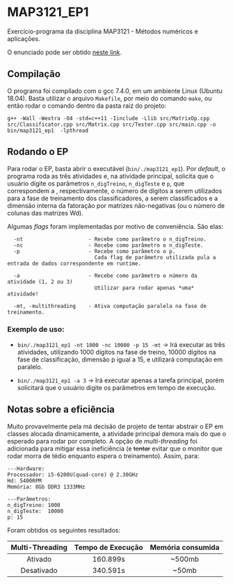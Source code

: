# MAP3121_EP1

Exercício-programa da disciplina MAP3121 - Métodos numéricos e aplicações.

O enunciado pode ser obtido [neste link](https://www.ime.usp.br/~map3121/2019/map3121/programas/EP1-MachineLearning_v2.pdf).

## Compilação

O programa foi compilado com o gcc 7.4.0, em um ambiente Linux (Ubuntu 18.04). Basta utilizar o arquivo `Makefile`, por meio do comando `make`, ou então rodar o comando dentro da pasta raiz do projeto:
```
g++ -Wall -Wextra -O4 -std=c++11 -Iinclude -Llib src/MatrixOp.cpp src/Classificator.cpp src/Matrix.cpp src/Tester.cpp src/main.cpp -o bin/map3121_ep1  -lpthread
```


## Rodando o EP

Para rodar o EP, basta abrir o executável (`bin/./map3121_ep1`). Por *default*, o programa roda as três atividades e, na atividade principal, solicita que o usuário digite os parâmetros `n_digTreino`, `n_digTeste` e `p`, que correspondem a , respectivamente, o número de dígitos a serem utilizados para a fase de treinamento dos classificadores, a serem classificados e a dimensão interna da fatoração por matrizes não-negativas (ou o número de colunas das matrizes Wd).

Algumas *flags* foram implementadas por motivo de conveniência. São elas: 
```
  -nt                     - Recebe como parâmetro o n_digTreino.
  -nc                     - Recebe como parâmetro o n_digTeste.
  -p                      - Recebe como parâmetro o p.
                            Cada flag de parâmetro utilizada pula a entrada de dados correspondente em runtime.
                          
  -a                      - Recebe como parâmetro o número da atividade (1, 2 ou 3)
                            Utilizar para rodar apenas *uma* atividade!
                            
  -mt, -multithreading    - Ativa computação paralela na fase de treinamento.
```
### Exemplo de uso:

 - `bin/./map3121_ep1 -nt 1000 -nc 10000 -p 15 -mt` -> Irá executar as três atividades, utilizando 1000 dígitos na fase de treino, 10000 dígitos na fase de classificação, dimensão p igual a 15, e utilizará computação em paralelo.

 - `bin/./map3121_ep1 -a 3` -> Irá executar apenas a tarefa principal, porém solicitará que o usuário digite os parâmetros em tempo de execução.
 
## Notas sobre a eficiência

Muito provavelmente pela má decisão de projeto de tentar abstrair o EP em classes alocada dinamicamente, a atividade principal demora mais do que o esperado para rodar por completo. A opção de *multi-threading* foi adicionada para mitigar essa ineficiência (e ~~tentar~~ evitar que o monitor que rodar morra de tédio enquanto espera o treinamento). Assim, para:

```
---Hardware:
Processador: i5-6200U(quad-core) @ 2.30GHz
Hd: 5400RPM
Memória: 8Gb DDR3 1333MHz

---Parâmetros:
n_digTreino: 1000
n_digTeste:  10000
p: 15
```

Foram obtidos os seguintes resultados:

| Multi-Threading | Tempo de Execução | Memória consumida |
|:---------------:|:-----------------:|:-----------------:|
|     Ativado     |      160.899s     |       ~500mb      |
|    Desativado   |      340.591s     |       ~50mb       |

